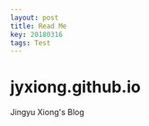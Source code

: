 ```yaml
---
layout: post
title: Read Me
key: 20180316
tags: Test
---
```


# jyxiong.github.io
Jingyu Xiong's Blog
